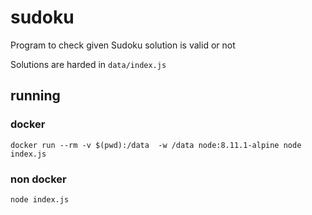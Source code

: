# sudoku
Program to check given Sudoku solution is valid or not

Solutions are harded in `data/index.js`

## running 

### docker

`
docker run --rm -v $(pwd):/data  -w /data node:8.11.1-alpine node index.js
`

### non docker

`
node index.js
`